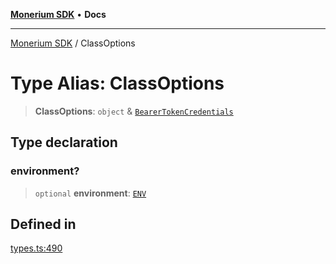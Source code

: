 [**Monerium SDK**](../README.md) • **Docs**

---

[Monerium SDK](../README.md) / ClassOptions

# Type Alias: ClassOptions

> **ClassOptions**: `object` & [`BearerTokenCredentials`](BearerTokenCredentials.md)

## Type declaration

### environment?

> `optional` **environment**: [`ENV`](ENV.md)

## Defined in

[types.ts:490](https://github.com/monerium/js-monorepo/blob/daf0515eb0b1bfcdd9bd49ef605447668fdb0f6a/packages/sdk/src/types.ts#L490)
